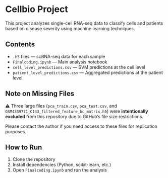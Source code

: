 # Cellbio Project

This project analyzes single-cell RNA-seq data to classify cells and patients based on disease severity using machine learning techniques.

## Contents

- `.h5` files — scRNA-seq data for each sample
- `Finalcoding.ipynb` — Main analysis notebook
- `cell_level_predictions.csv` — SVM predictions at the cell level
- `patient_level_predictions.csv` — Aggregated predictions at the patient level

## Note on Missing Files

⚠️ Three large files (`pca_train.csv`, `pca_test.csv`, and `GSM4339771_C143_filtered_feature_bc_matrix.h5`) were **intentionally excluded** from this repository due to GitHub’s file size restrictions.

Please contact the author if you need access to these files for replication purposes.

## How to Run

1. Clone the repository
2. Install dependencies (Python, scikit-learn, etc.)
3. Open `Finalcoding.ipynb` and run the analysis

